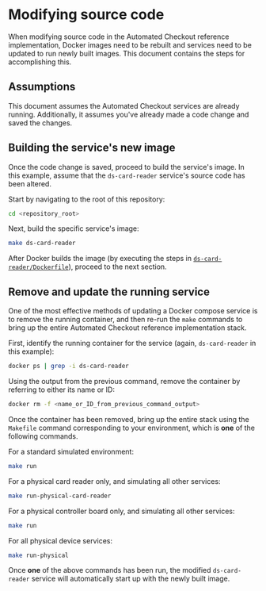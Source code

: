 # Modifying source code

When modifying source code in the Automated Checkout reference implementation, Docker images need to be rebuilt and services need to be updated to run newly built images. This document contains the steps for accomplishing this.

## Assumptions

This document assumes the Automated Checkout services are already running. Additionally, it assumes you've already made a code change and saved the changes.

## Building the service's new image

Once the code change is saved, proceed to build the service's image. In this example, assume that the `ds-card-reader` service's source code has been altered.

Start by navigating to the root of this repository:

```bash
cd <repository_root>
```

Next, build the specific service's image:

```bash
make ds-card-reader
```

After Docker builds the image (by executing the steps in [`ds-card-reader/Dockerfile`](https://github.com/intel-iot-devkit/automated-checkout/blob/master/ds-card-reader/Dockerfile)), proceed to the next section.

## Remove and update the running service

One of the most effective methods of updating a Docker compose service is to remove the running container, and then re-run the `make` commands to bring up the entire Automated Checkout reference implementation stack.

First, identify the running container for the service (again, `ds-card-reader` in this example):

```bash
docker ps | grep -i ds-card-reader
```

Using the output from the previous command, remove the container by referring to either its name or ID:

```bash
docker rm -f <name_or_ID_from_previous_command_output>
```

Once the container has been removed, bring up the entire stack using the `Makefile` command corresponding to your environment, which is **one** of the following commands.

For a standard simulated environment:

```bash
make run
```

For a physical card reader only, and simulating all other services:

```bash
make run-physical-card-reader
```

For a physical controller board only, and simulating all other services:

```bash
make run
```

For all physical device services:

```bash
make run-physical
```

Once **one** of the above commands has been run, the modified `ds-card-reader` service will automatically start up with the newly built image.
